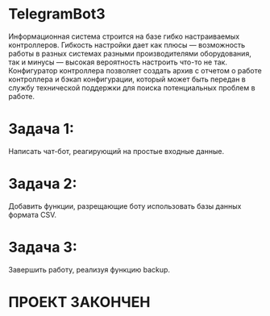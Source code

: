 # TelegramBot3  
Информационная система строится на базе гибко настраиваемых контроллеров.
Гибкость настройки дает как плюсы — возможность работы в разных системах 
разными производителями оборудования, так и минусы — высокая вероятность
настроить что-то не так.
Конфигуратор контроллера позволяет создать архив с отчетом о работе контроллера
и бэкап конфигурации, который может быть передан в службу технической
поддержки для поиска потенциальных проблем в работе.  
# Задача 1:  
Написать чат-бот, реагирующий на простые входные данные.
# Задача 2:  
Добавить функции, разрещающие боту использовать базы данных формата CSV.  
# Задача 3:  
Завершить работу, реализуя функцию backup.  


# ПРОЕКТ ЗАКОНЧЕН
